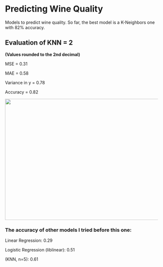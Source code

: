 # Predicting Wine Quality

Models to predict wine quality. So far, the best model is a K-Neighbors one with 82% accuracy.

## Evaluation of KNN = 2
**(Values rounded to the 2nd decimal)**

MSE = 0.31

MAE = 0.58

Variance in y = 0.78

Accuracy = 0.82 

<img src="https://user-images.githubusercontent.com/123200960/218274550-a6f6bf4f-5d0c-4f7e-b03f-1922678b2a5f.png" width="600" height="400">

### The accuracy of other models I tried before this one:

Linear Regression:  0.29

Logistic Regression (liblinear): 0.51

(KNN, n=5): 0.61
